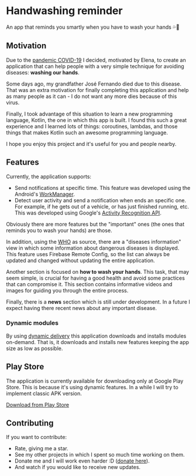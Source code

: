 # Handwashing reminder

An app that reminds you smartly when you have to wash your hands 💦👏

## Motivation

Due to the
[pandemic COVID-19](https://www.undp.org/content/undp/en/home/coronavirus.html)
I decided, motivated by Elena, to create an application that can help
people with a very simple technique for avoiding diseases: **washing our
hands**.

Some days ago, my grandfather José Fernando died due to this disease.
That was an extra motivation for finally completing this application and
help as many people as it can - I do not want any more dies because of
this virus.

Finally, I took advantage of this situation to learn a new programming
language, Kotlin, the one in which this app is built. I found this such
a great experience and I learned lots of things: coroutines, lambdas,
and those things that makes Kotlin such an awesome programming language.

I hope you enjoy this project and it's useful for you and people nearby.

## Features

Currently, the application supports:

+ Send notifications at specific time. This feature was developed using
  the Android's
  [WorkManager](https://developer.android.com/topic/libraries/architecture/workmanager).
+ Detect user activity and send a notification when ends an specific
  one. For example, if he gets out of a vehicle, or has just finished
  running, etc. This was developed using Google's [Activity Recognition
  API](https://developers.google.com/location-context/activity-recognition).

Obviously there are more features but the "important" ones (the ones
that reminds you to wash your hands) are those.

In addition, using the [WHO](https://who.int) as source, there are a
"diseases information" view in which some information about dangerous
diseases is displayed. This feature uses Firebase Remote Config, so the
list can always be updated and changed without updating the entire
application.

Another section is focused on **how to wash your hands**. This task,
that may seem simple, is crucial for having a good health and avoid some
practices that can compromise it. This section contains informative
videos and images for guiding you through the entire process.

Finally, there is a **news** section which is still under development.
In a future I expect having there recent news about any important
disease.

### Dynamic modules
By using
[dynamic delivery](https://developer.android.com/guide/app-bundle/dynamic-delivery)
this application downloads and installs modules on-demand. That is, it
downloads and installs new features keeping the app size as low as
possible.

## Play Store
The application is currently available for downloading only at Google
Play Store. This is because it's using dynamic features. In a while I
will try to implement classic APK version.

[Download from Play Store](https://play.google.com/store/apps/details?id=com.javinator9889.handwashingreminder)

## Contributing
If you want to contribute:

+ Rate, giving me a star.
+ See my other projects in which I spent so much time working on them.
+ Donate me and I will work even harder :D
  ([donate here](https://paypal.me/javinator9889)).
+ And watch if you would like to receive new updates.
